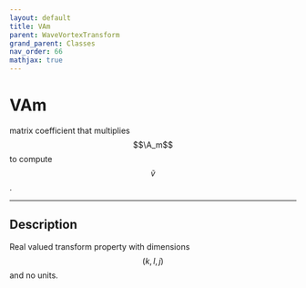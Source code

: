 ```yaml
---
layout: default
title: VAm
parent: WaveVortexTransform
grand_parent: Classes
nav_order: 66
mathjax: true
---
```


#  VAm

matrix coefficient that multiplies $$\A_m$$ to compute $$\tilde{v}$$.


---

## Description
Real valued transform property with dimensions $$(k,l,j)$$ and no units.

